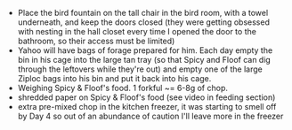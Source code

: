 - Place the bird fountain on the tall chair in the bird room, with a towel underneath,  and keep the doors closed (they were getting obsessed with nesting in the hall closet every time I opened the door to the bathroom, so their access must be limited)
- Yahoo will have bags of forage prepared for him. Each day empty the bin in his cage into the large tan tray (so that Spicy and Floof can dig through the leftovers while they're out) and empty one of the large Ziploc bags into his bin and put it back into his cage.
- Weighing Spicy & Floof's food. 1 forkful ~= 6-8g of chop. 
- shredded paper on Spicy & Floof's food (see video in feeding section)
- extra pre-mixed chop in the kitchen freezer, it was starting to smell off by Day 4 so out of an abundance of caution I'll leave more in the freezer
